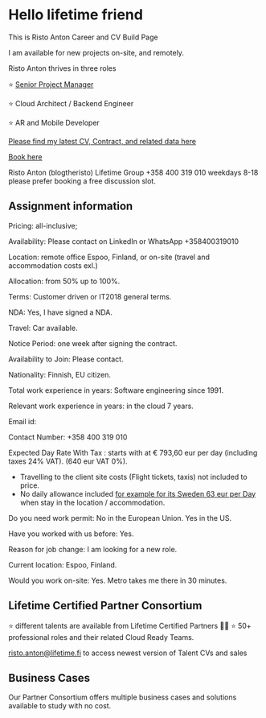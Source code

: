 # Hello lifetime friend  

This is Risto Anton Career and CV Build Page 

I am available for new projects
on-site, and remotely.  

Risto Anton thrives in three roles 
  
  
⭐ [Senior Project Manager](https://github.com/blogtheristo/CV/blob/0a0b63e908ca2d4d1c4ee4d7e0e625cfca267988/22022_Professional%20Project%20Manager_esite.pdf)  


⭐ Cloud Architect / Backend Engineer


⭐ AR and Mobile Developer 


[Please find my latest CV, Contract, and related data here](https://github.com/blogtheristo/CV)  

[Book here](https://outlook.office365.com/owa/calendar/LifetimeGroup@lifetimeconsulting.eu/bookings/)  

Risto Anton (blogtheristo)
Lifetime Group
+358 400 319 010 weekdays 8-18 please prefer booking a free discussion slot.  

## Assignment information

Pricing: all-inclusive;

Availability: Please contact on LinkedIn or WhatsApp +358400319010

Location: remote office Espoo, Finland,  or on-site (travel and accommodation costs exl.)

Allocation: from 50% up to 100%.

Terms: Customer driven or IT2018 general terms.

NDA: Yes, I have signed a NDA.

Travel: Car available.

Notice Period: one week after signing the contract.

Availability to Join: Please contact.

Nationality: Finnish, EU citizen.

Total work experience in years: Software engineering since 1991.

Relevant work experience in years: in the cloud 7 years.

Email id:

Contact Number: +358 400 319 010

Expected Day Rate With Tax : starts with at € 793,60 eur per day (including taxes 24% VAT).
(640 eur VAT 0%).
- Travelling to the client site costs (Flight tickets, taxis) not included to price.
- No daily allowance included [for example for its Sweden 63 eur per Day](https://www.veronmaksajat.fi/Palkka-ja-elake/Paivarahat/ulkomaan-paivarahat-2022/) when stay in the location / accommodation.

Do you need work permit: No in the European Union. Yes in the US.

Have you worked with us before: Yes.

Reason for job change: I am looking for a new role.

Current location: Espoo, Finland.

Would you work on-site: Yes. Metro takes me there in 30 minutes.

## Lifetime Certified Partner Consortium

⭐ different talents are available from Lifetime Certified Partners 👱‍♀️
⭐ 50+ professional roles and their related Cloud Ready Teams.

 risto.anton@lifetime.fi to access newest version of Talent CVs and sales

## Business Cases

Our Partner Consortium offers multiple business cases and solutions available to study with no cost.

